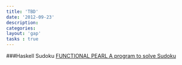 ```yaml
---
title: 'TBD'
date: '2012-09-23'
description:
categories:
layout: 'gap'
tasks : true
---
```

###Haskell Sudoku
[FUNCTIONAL PEARL A program to solve Sudoku](http://www.cs.tufts.edu/~nr/comp150fp/archive/richard-bird/sudoku.pdf)
